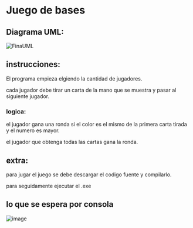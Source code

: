 # Juego de bases

## Diagrama UML:

![FinaUML](https://github.com/user-attachments/assets/d627df47-5adb-41d5-9d39-be17e538589c)


## instrucciones:
El programa empieza elgiendo la cantidad de jugadores.

cada jugador debe tirar un carta de la mano que se muestra y pasar al siguiente jugador.

### logica:
el jugador gana una ronda si el color es el mismo de la primera carta tirada y el numero es mayor.

el jugador que obtenga todas las cartas gana la ronda.
## extra:
para jugar el juego se debe descargar el codigo fuente y compilarlo.

para seguidamente ejecutar el .exe

## lo que se espera por consola
![image](https://github.com/user-attachments/assets/6efb8a00-51e7-4981-abba-cefc1638d772)
